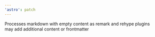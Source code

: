 ```yaml
---
'astro': patch
---
```


Processes markdown with empty content as remark and rehype plugins may add additional content or frontmatter
